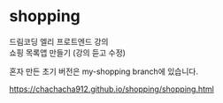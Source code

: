 # shopping

드림코딩 엘리 프로트엔드 강의   
쇼핑 목록앱 만들기 (강의 듣고 수정)   

혼자 만든 초기 버전은 my-shopping branch에 있습니다.

https://chachacha912.github.io/shopping/shopping.html
